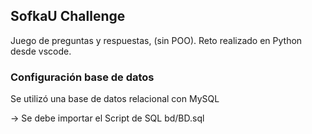 ## SofkaU Challenge

Juego de preguntas y respuestas, (sin POO). Reto realizado en Python desde vscode.

### Configuración base de datos
Se utilizó una base de datos relacional con MySQL

-> Se debe importar el Script de SQL bd/BD.sql
